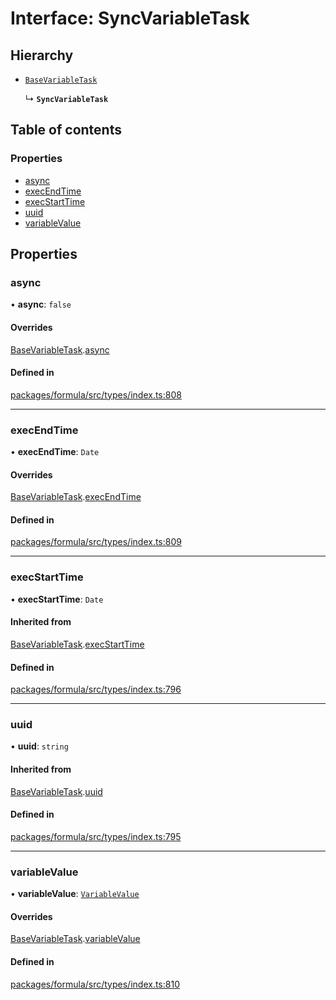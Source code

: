# Interface: SyncVariableTask

## Hierarchy

- [`BaseVariableTask`](BaseVariableTask.md)

  ↳ **`SyncVariableTask`**

## Table of contents

### Properties

- [async](SyncVariableTask.md#async)
- [execEndTime](SyncVariableTask.md#execendtime)
- [execStartTime](SyncVariableTask.md#execstarttime)
- [uuid](SyncVariableTask.md#uuid)
- [variableValue](SyncVariableTask.md#variablevalue)

## Properties

### <a id="async" name="async"></a> async

• **async**: `false`

#### Overrides

[BaseVariableTask](BaseVariableTask.md).[async](BaseVariableTask.md#async)

#### Defined in

[packages/formula/src/types/index.ts:808](https://github.com/mashcard/mashcard/blob/main/packages/formula/src/types/index.ts#L808)

---

### <a id="execendtime" name="execendtime"></a> execEndTime

• **execEndTime**: `Date`

#### Overrides

[BaseVariableTask](BaseVariableTask.md).[execEndTime](BaseVariableTask.md#execendtime)

#### Defined in

[packages/formula/src/types/index.ts:809](https://github.com/mashcard/mashcard/blob/main/packages/formula/src/types/index.ts#L809)

---

### <a id="execstarttime" name="execstarttime"></a> execStartTime

• **execStartTime**: `Date`

#### Inherited from

[BaseVariableTask](BaseVariableTask.md).[execStartTime](BaseVariableTask.md#execstarttime)

#### Defined in

[packages/formula/src/types/index.ts:796](https://github.com/mashcard/mashcard/blob/main/packages/formula/src/types/index.ts#L796)

---

### <a id="uuid" name="uuid"></a> uuid

• **uuid**: `string`

#### Inherited from

[BaseVariableTask](BaseVariableTask.md).[uuid](BaseVariableTask.md#uuid)

#### Defined in

[packages/formula/src/types/index.ts:795](https://github.com/mashcard/mashcard/blob/main/packages/formula/src/types/index.ts#L795)

---

### <a id="variablevalue" name="variablevalue"></a> variableValue

• **variableValue**: [`VariableValue`](../README.md#variablevalue)

#### Overrides

[BaseVariableTask](BaseVariableTask.md).[variableValue](BaseVariableTask.md#variablevalue)

#### Defined in

[packages/formula/src/types/index.ts:810](https://github.com/mashcard/mashcard/blob/main/packages/formula/src/types/index.ts#L810)
